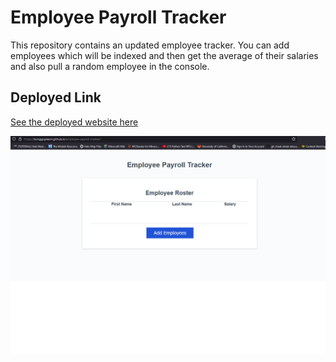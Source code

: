 # Employee Payroll Tracker
This repository contains an updated employee tracker. You can add employees which will be indexed and then get the average of their salaries and also pull a random employee in the console.

## Deployed Link

[See the deployed website here](https://bunggoylearn.github.io/employee-payroll-tracker/)

![Screenshot](screenshot.png)
